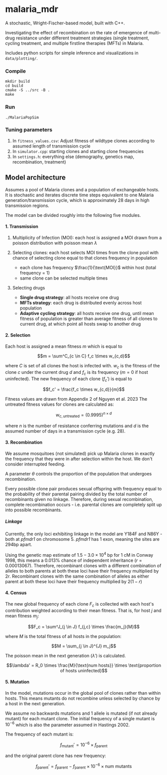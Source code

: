 # malaria_mdr
A stochastic, Wright-Fischer-based model, built with C++.

Investigating the effect of recombination on the rate of emergence of multi-drug resistance under different treatment strategies (single treatment, cycling treatment, and multiple firstline therapies (MFTs) in Malaria.

Includes python scripts for simple inference and visualizations in `data/plotting/`.

### Compile
```
mkdir build
cd build
cmake -S ../src -B .
make
```

### Run
```
./MalariaPopSim
```

### Tuning parameters
1. In `fitness_values.csv`: Adjust fitness of wildtype clones according to assumed length of transmission cycle
2. In `simulator.cpp`: starting clones and starting clone frequencies
3. In `settings.h`: everything else (demography, genetics map, recombination, treatment)

## Model architecture

Assumes a pool of Malaria clones and a population of exchangeable hosts. It is stochastic and iterates discrete time steps equivalent to one Malaria generation/transmission cycle, which is approximately 28 days in high transmission regions.

The model can be divided roughly into the following five modules.

#### 1. Transmission
1. Multiplicity of Infection (MOI): each host is assigned a MOI drawn from a poisson distribution with poisson mean $\lambda$

2. Selecting clones: each host selects MOI times from the clone pool with chance of selecting clone equal to that clones frequency in population
	- each clone has frequency $\frac{1}{\text{MOI}}$ within host (total frequency = 1)
	- same clone can be selected multiple times

3. Selecting drugs
	- **Single drug strategy**: all hosts receive one drug
	- **MFTs strategy**: each drug is distributed evenly across host population
	- **Adaptive cycling strategy**: all hosts receive one drug, until mean fitness of population is greater than average fitness of all clones to current drug, at which point all hosts swap to another drug

#### 2. Selection
Each host is assigned a mean fitness $m$ which is equal to
```math
m = \sum^C_{c \in C} f_c \times w_{c,d}
```
where $C$ is set of all clones the host is infected with. $w_c$ is the fitness of the clone $c$ under the current drug $d$ and $f_c$ is its frequency ($m=0$ if host uninfected).
The new frequency of each clone ($f_c'$) is equal to
```math
f_c' = \frac{f_c \times w_{c,d}}{m}
```

Fitness values are drawn from Appendix 2 of Nguyen et al. 2023
The untreated fitness values for clones are calculated as:
```math
w_{c,\text{untreated}} = (0.9995)^{n\times d}
```

where $n$ is the number of resistance conferring mutations and $d$ is the assumed number of days in a transmission cycle (e.g. 28).

#### 3. Recombination
We assume mosquitoes (not simulated) pick up Malaria clones in exactly the frequency that they were in after selection within the host. We don't consider interrupted feeding.

A parameter $\theta$ controls the proportion of the population that undergoes recombination.

Every possible clone pair produces sexual offspring with frequency equal to the probability of their parental pairing divided by the total number of recombinants given no linkage. Therefore, during sexual recombination, complete recombination occurs - i.e. parental clones are completely split up into possible recombinants.

##### Linkage
Currently, the only loci exhibiting linkage in the model are Y184F and N86Y - both at *pfmdr1* on chromosome 5. *pfmdr1* has 1 exon, meaning the sites are 294bp apart.

Using the genetic map estimate of $1.5-3.0 \times 10^4$ bp for 1 cM in Conway 1998, this means a 0.013% chance of independent inheritance $(r = 0.00013067)$. Therefore, recombinant clones with a different combination of alleles to both parents at both these loci have their frequency multiplied by $2r$. Recombinant clones with the same combination of alleles as either parent at both these loci have their frequency multiplied by $2(1-r)$

#### 4. Census
The new global frequency of each clone $F_c$ is collected with each host's contribution weighted according to their mean fitness. That is, for host $j$ and mean fitness $m_j$:
```math
F_c = \sum^J_{j \in J} f_{j,c} \times \frac{m_j}{M}
```
where $M$ is the total fitness of all hosts in the population:
```math
M = \sum_{j \in J}^{J} m_j
```
The poisson mean in the next generation ($\lambda'$) is calculated.
```math
\lambda' = R_0 \times \frac{M}{\text{num hosts}} \times \text{proportion of hosts uninfected}
```

#### 5. Mutation
In the model, mutations occur in the global pool of clones rather than within hosts. This means mutants do not recombine unless selected by chance by a host in the next generation.

We assume no backwards mutations and 1 allele is mutated (if not already mutant) for each mutant clone. The initial frequency of a single mutant is $10^{-6}$ which is also the parameter assumed in Hastings 2002.

The frequency of each mutant is:
```math
f_{\text{mutant}}' = 10^{-6} \times f_{\text{parent}}
```
and the original parent clone has new frequency:
```math
f_{\text{parent}}' = f_{\text{parent}} - f_{\text{parent}} \times 10^{-6} \times \text{num mutants}
```
